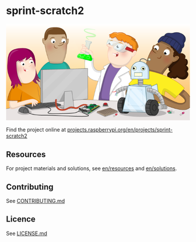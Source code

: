 # sprint-scratch2

![sprint-scratch2](banner.png)

Find the project online at [projects.raspberrypi.org/en/projects/sprint-scratch2](https://projects.raspberrypi.org/en/projects/sprint-scratch2)

## Resources
For project materials and solutions, see [en/resources](https://github.com/raspberrypilearning/sprint-scratch2/tree/master/en/resources) and [en/solutions](https://github.com/raspberrypilearning/sprint-scratch2/tree/master/en/solutions).

## Contributing
See [CONTRIBUTING.md](CONTRIBUTING.md)

## Licence
 See [LICENSE.md](LICENSE.md)